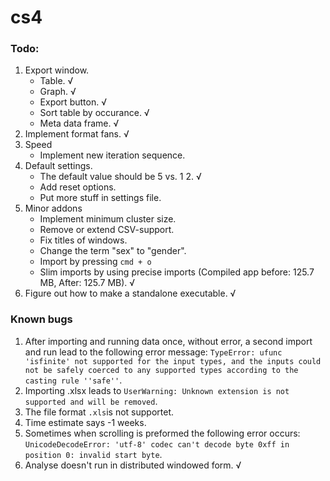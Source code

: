# cs4
### Todo:
1. Export window.
   + Table. √
   + Graph. √
   + Export button. √
   + Sort table by occurance. √
   + Meta data frame. √
2. Implement format fans. √
3. Speed
   + Implement new iteration sequence.
4. Default settings.
   + The default value should be 5 vs. 1 2. √
   + Add reset options.
   + Put more stuff in settings file.
5. Minor addons
   + Implement minimum cluster size.
   + Remove or extend CSV-support.
   + Fix titles of windows.
   + Change the term "sex" to "gender".
   + Import by pressing `cmd + o`
   + Slim imports by using precise imports (Compiled app before: 125.7 MB, After: 125.7 MB). √
6. Figure out how to make a standalone executable. √

### Known bugs
1. After importing and running data once, without error, a second import and run lead to the following error message: `TypeError: ufunc 'isfinite' not supported for the input types, and the inputs could not be safely coerced to any supported types according to the casting rule ''safe''`.
2. Importing .xlsx leads to `UserWarning: Unknown extension is not supported and will be removed`.
3. The file format `.xls`is not supportet.
4. Time estimate says -1 weeks.
5. Sometimes when scrolling is preformed the following error occurs: `UnicodeDecodeError: 'utf-8' codec can't decode byte 0xff in position 0: invalid start byte`.
6. Analyse doesn't run in distributed windowed form. √